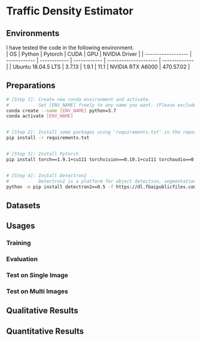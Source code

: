 # Traffic Density Estimator

## Environments
I have tested the code in the following environment.  
| OS                 | Python       | Pytorch      | CUDA         | GPU                   | NVIDIA Driver |
| ------------------ | ------------ | ------------ | ------------ | --------------------- | ------------- |
| Ubuntu 18.04.5 LTS | 3.7.13       | 1.9.1        | 11.1         | NVIDIA RTX A6000      | 470.57.02     |

## Preparations
```bash
# [Step 1]: Create new conda environment and activate.
#           Set [ENV_NAME] freely to any name you want. (Please exclude the brackets.)
conda create --name [ENV_NAME] python=3.7
conda activate [ENV_NAME]


# [Step 2]: Install some packages using 'requirements.txt' in the repository.
pip install -r requirements.txt


# [Step 3]: Install Pytorch
pip install torch==1.9.1+cu111 torchvision==0.10.1+cu111 torchaudio==0.9.1 -f https://download.pytorch.org/whl/torch_stable.html


# [Step 4]: Install Detectron2
#           Detectron2 is a platform for object detection, segmentation and other visual recognition tasks.
python -m pip install detectron2==0.5 -f https://dl.fbaipublicfiles.com/detectron2/wheels/cu111/torch1.9/index.html
```

## Datasets

## Usages
### Training

### Evaluation

### Test on Single Image

### Test on Multi Images


## Qualitative Results


## Quantitative Results

